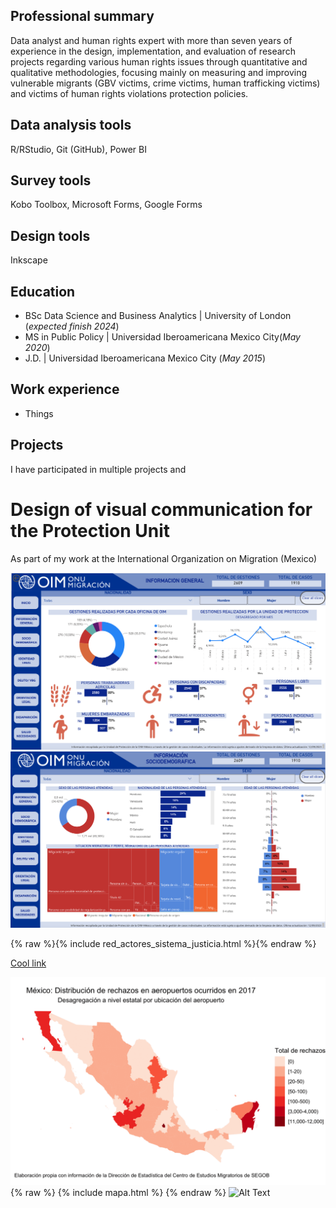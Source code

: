 ## Professional summary

Data analyst and human rights expert with more than seven years of experience in the design, implementation, and evaluation of research projects regarding various human rights issues through quantitative and qualitative methodologies, focusing mainly on measuring and improving vulnerable migrants (GBV victims, crime victims, human trafficking victims) and victims of human rights violations protection policies.

## Data analysis tools
R/RStudio, Git (GitHub), Power BI

## Survey tools
Kobo Toolbox, Microsoft Forms, Google Forms

## Design tools
Inkscape

## Education
- BSc Data Science and Business Analytics | University of London (_expected finish 2024_)
- MS in Public Policy | Universidad Iberoamericana Mexico City(_May 2020_)
- J.D. |  Universidad Iberoamericana Mexico City (_May 2015_)

## Work experience
- Things

## Projects

I have participated in multiple projects and 

# Design of visual communication for the Protection Unit

As part of my work at the International Organization on Migration (Mexico)

![Alt Text](/docs/assets/images/dashboard_1.png)
![Alt Text](/docs/assets/images/dashboard_2.png)


{% raw %}{% include red_actores_sistema_justicia.html %}{% endraw %}

<a href="/_includes/red_actores_sistema_justicia.html">Cool link</a>

![Airport rejections in Mexico](/docs/assets/images/gif_aeropuertos_200.gif)
{% raw %} 
{% include mapa.html %}
{% endraw %} 
![Alt Text](https://media.giphy.com/media/vFKqnCdLPNOKc/giphy.gif)